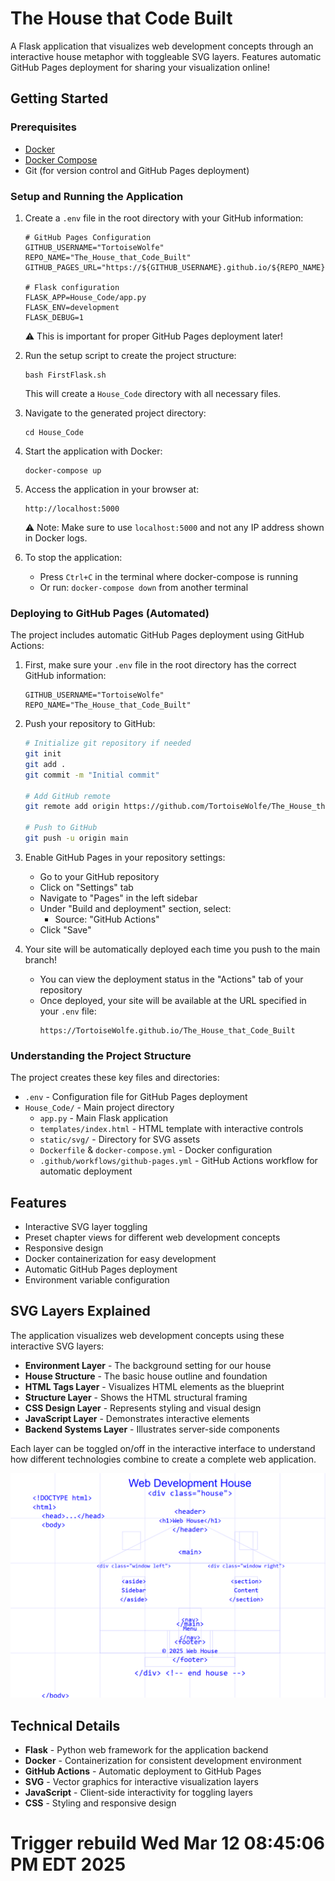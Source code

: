 # The House that Code Built

A Flask application that visualizes web development concepts through an interactive house metaphor with toggleable SVG layers. Features automatic GitHub Pages deployment for sharing your visualization online!

## Getting Started

### Prerequisites
- [Docker](https://docs.docker.com/get-docker/)
- [Docker Compose](https://docs.docker.com/compose/install/)
- Git (for version control and GitHub Pages deployment)

### Setup and Running the Application

1. Create a `.env` file in the root directory with your GitHub information:
   ```
   # GitHub Pages Configuration
   GITHUB_USERNAME="TortoiseWolfe"
   REPO_NAME="The_House_that_Code_Built"
   GITHUB_PAGES_URL="https://${GITHUB_USERNAME}.github.io/${REPO_NAME}"
   
   # Flask configuration
   FLASK_APP=House_Code/app.py
   FLASK_ENV=development
   FLASK_DEBUG=1
   ```
   ⚠️ This is important for proper GitHub Pages deployment later!

2. Run the setup script to create the project structure:
   ```
   bash FirstFlask.sh
   ```
   This will create a `House_Code` directory with all necessary files.

3. Navigate to the generated project directory:
   ```
   cd House_Code
   ```

4. Start the application with Docker:
   ```
   docker-compose up
   ```

5. Access the application in your browser at:
   ```
   http://localhost:5000
   ```
   ⚠️ Note: Make sure to use `localhost:5000` and not any IP address shown in Docker logs.

6. To stop the application:
   - Press `Ctrl+C` in the terminal where docker-compose is running
   - Or run: `docker-compose down` from another terminal

### Deploying to GitHub Pages (Automated)

The project includes automatic GitHub Pages deployment using GitHub Actions:

1. First, make sure your `.env` file in the root directory has the correct GitHub information:
   ```
   GITHUB_USERNAME="TortoiseWolfe"
   REPO_NAME="The_House_that_Code_Built" 
   ```

2. Push your repository to GitHub:
   ```bash
   # Initialize git repository if needed
   git init
   git add .
   git commit -m "Initial commit"
   
   # Add GitHub remote
   git remote add origin https://github.com/TortoiseWolfe/The_House_that_Code_Built.git
   
   # Push to GitHub
   git push -u origin main
   ```

3. Enable GitHub Pages in your repository settings:
   - Go to your GitHub repository
   - Click on "Settings" tab
   - Navigate to "Pages" in the left sidebar
   - Under "Build and deployment" section, select:
     - Source: "GitHub Actions"
   - Click "Save"

4. Your site will be automatically deployed each time you push to the main branch!
   - You can view the deployment status in the "Actions" tab of your repository
   - Once deployed, your site will be available at the URL specified in your `.env` file:
     ```
     https://TortoiseWolfe.github.io/The_House_that_Code_Built
     ```

### Understanding the Project Structure

The project creates these key files and directories:

- `.env` - Configuration file for GitHub Pages deployment
- `House_Code/` - Main project directory
  - `app.py` - Main Flask application
  - `templates/index.html` - HTML template with interactive controls
  - `static/svg/` - Directory for SVG assets
  - `Dockerfile` & `docker-compose.yml` - Docker configuration
  - `.github/workflows/github-pages.yml` - GitHub Actions workflow for automatic deployment

## Features

- Interactive SVG layer toggling
- Preset chapter views for different web development concepts
- Responsive design
- Docker containerization for easy development
- Automatic GitHub Pages deployment
- Environment variable configuration

## SVG Layers Explained

The application visualizes web development concepts using these interactive SVG layers:

- **Environment Layer** - The background setting for our house
- **House Structure** - The basic house outline and foundation
- **HTML Tags Layer** - Visualizes HTML elements as the blueprint
- **Structure Layer** - Shows the HTML structural framing
- **CSS Design Layer** - Represents styling and visual design
- **JavaScript Layer** - Demonstrates interactive elements
- **Backend Systems Layer** - Illustrates server-side components

Each layer can be toggled on/off in the interactive interface to understand how different technologies combine to create a complete web application.

![House Code Prints](https://github.com/TortoiseWolfe/FirstFlask/blob/main/_svg_assets/houseCodePrints.png?raw=true)

## Technical Details

- **Flask** - Python web framework for the application backend
- **Docker** - Containerization for consistent development environment
- **GitHub Actions** - Automatic deployment to GitHub Pages
- **SVG** - Vector graphics for interactive visualization layers
- **JavaScript** - Client-side interactivity for toggling layers 
- **CSS** - Styling and responsive design
# Trigger rebuild Wed Mar 12 08:45:06 PM EDT 2025
